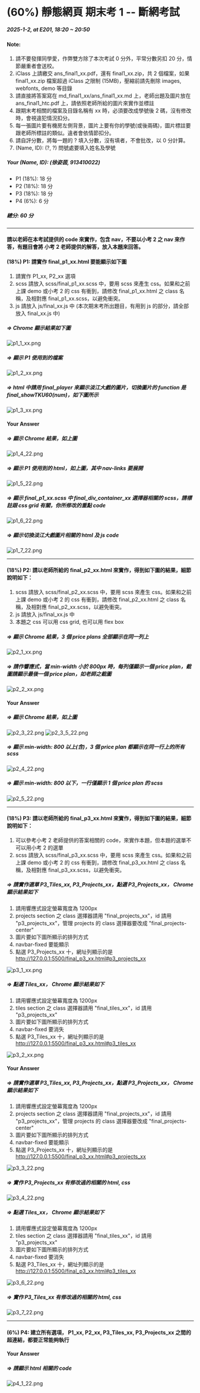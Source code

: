 # (60%) 靜態網頁 期末考 1 -- 斷網考試

##### 2025-1-2, at E201, 18:20 ~ 20:50

#### Note:

1. 請不要發揮同學愛，作弊雙方除了本次考試 0 分外，平常分數另扣 20 分，情節嚴重者會送校。
2. iClass 上請繳交 ans_final1_xx.pdf，還有 final1_xx.zip，共 2 個檔案，如果 final1_xx.zip 檔案超過 iClass 之限制 (15MB)，壓縮前請先刪除 images, webfonts, demo 等目錄
3. 請直接將答案寫在 md_final1_xx/ans_final1_xx.md 上，老師出題及圖片放在 ans_final1_htc.pdf 上，請依照老師所給的圖片來實作並標註
4. 跟期末考相關的檔案及目錄名稱有 xx 時，必須要改成學號後 2 碼，沒有修改時，會視違犯情況扣分。
5. 每一張圖片要有機房左側背景，圖片上要有你的學號(或後兩碼)，圖片標註要跟老師所標註的類似。違者會依情節扣分。
6. 請自評分數，將每一題的 ? 填入分數，沒有填者，不會批改，以 0 分計算。
7. (Name, ID): (?, ?) 問號處要填入姓名及學號

##### Your (Name, ID): (徐姿茵, 913410022)

- P1 (18%): 18 分
- P2 (18%): 18 分
- P3 (18%): 18 分
- P4 (6%): 6 分

##### 總分: 60 分

---

#### 請以老師在本考試提供的 code 來實作，包含 nav，不要以小考 2 之 nav 來作答，有題目會將 小考 2 老師提供的解答，放入本題來回答。

#### (18%) P1: 請實作 final_p1_xx.html 要能顯示如下圖

1. 請實作 P1_xx, P2_xx 選項
2. scss 請放入 scss/final_p1_xx.scss 中，要用 scss 來產生 css。如果和之前上課 demo 或小考 2 的 css 有衝到，請修改 final_p1_xx.html 之 class 名稱，及相對應 final_p1_xx.scss，以避免衝突。
3. js 請放入 js/final_xx.js 中 (本次期末考所出題目，有用到 js 的部分，請全部放入 final_xx.js 中)

##### => Chrome 顯示結果如下圖

![p1_1_xx.png](p1_1_xx.png)

##### => 顯示 P1 使用到的檔案

![p1_2_xx.png](p1_2_xx.png)

##### => html 中請用 final_player 來顯示淡江大戲的圖片，切換圖片的 function 是 final_showTKU60(num)，如下圖所示

![p1_3_xx.png](p1_3_xx.png)

#### Your Answer

##### => 顯示 Chrome 結果，如上圖

![p1_4_22.png](p1_4_22.png)

##### => 顯示 P1 使用到的 html，如上圖，其中 nav-links 要展開

![p1_5_22.png](p1_5_22.png)

##### => 顯示 final_p1_xx.scss 中 final_div_container_xx 選擇器相關的 scss，請標註跟 css grid 有關，你所修改的重點 code

![p1_6_22.png](p1_6_22.png)

##### => 顯示切換淡江大戲圖片相關的 html 及 js code

![p1_7_22.png](p1_7_22.png)

---

#### (18%) P2: 請以老師所給的 final_p2_xx.html 來實作，得到如下圖的結果，細節說明如下：

1. scss 請放入 scss/final_p2_xx.scss 中，要用 scss 來產生 css。如果和之前上課 demo 或小考 2 的 css 有衝到，請修改 final_p2_xx.html 之 class 名稱，及相對應 final_p2_xx.scss，以避免衝突。
2. js 請放入 js/final_xx.js 中
3. 本題之 css 可以用 css grid, 也可以用 flex box

##### => 顯示 Chrome 結果，3 個 price plans 全部顯示在同一列上

![p2_1_xx.png](p2_1_xx.png)

##### => 請作響應式，當 min-width 小於 800px 時，每列僅顯示一個 price plan，截圖請顯示最後一個 price plan，如老師之截圖

![p2_2_xx.png](p2_2_xx.png)

#### Your Answer

##### => 顯示 Chrome 結果，如上圖

![p2_3_22.png](p2_3_22.png)
![p2_3_5_22.png](p2_3_5_22.png)

##### => 顯示 min-width: 800 以上(含)，3 個 price plan 都顯示在同一行上的所有 scss

![p2_4_22.png](p2_4_22.png)

##### => 顯示 min-width: 800 以下，一行僅顯示 1 個 price plan 的 scss

![p2_5_22.png](p2_5_22.png)

---

#### (18%) P3: 請以老師所給的 final_p3_xx.html 來實作，得到如下圖的結果，細節說明如下：

1. 可以參考小考 2 老師提供的答案相關的 code，來實作本題，但本題的選單不可以用小考 2 的選單
2. scss 請放入 scss/final_p3_xx.scss 中，要用 scss 來產生 css。如果和之前上課 demo 或小考 2 的 css 有衝到，請修改 final_p3_xx.html 之 class 名稱，及相對應 final_p3_xx.scss，以避免衝突。

##### => 請實作選單 P3_Tiles_xx, P3_Projects_xx，點選 P3_Projects_xx， Chrome 顯示結果如下

1. 請用響應式設定螢幕寬度為 1200px
2. projects section 之 class 選擇器請用 "final_projects_xx"，id 請用 "p3_projects_xx"，管理 projects 的 class 選擇器要改成 "final_projects-center"
3. 圖片要如下圖所顯示的排列方式
4. navbar-fixed 要能顯示
5. 點選 P3_Projects_xx 十，網址列顯示的是
   http://127.0.0.1:5500/final_p3_xx.html#p3_projects_xx

![p3_1_xx.png](p3_1_xx.png)

##### => 點選 Tiles_xx， Chrome 顯示結果如下

1. 請用響應式設定螢幕寬度為 1200px
2. tiles section 之 class 選擇器請用 "final_tiles_xx"，id 請用 "p3_projects_xx"
3. 圖片要如下圖所顯示的排列方式
4. navbar-fixed 要消失
5. 點選 P3_Tiles_xx 十，網址列顯示的是
   http://127.0.0.1:5500/final_p3_xx.html#p3_tiles_xx

![p3_2_xx.png](p3_2_xx.png)

#### Your Answer

##### => 請實作選單 P3_Tiles_xx, P3_Projects_xx，點選 P3_Projects_xx， Chrome 顯示結果如下

1. 請用響應式設定螢幕寬度為 1200px
2. projects section 之 class 選擇器請用 "final_projects_xx"，id 請用 "p3_projects_xx"，管理 projects 的 class 選擇器要改成 "final_projects-center"
3. 圖片要如下圖所顯示的排列方式
4. navbar-fixed 要能顯示
5. 點選 P3_Projects_xx 十，網址列顯示的是
   http://127.0.0.1:5500/final_p3_xx.html#p3_projects_xx

![p3_3_22.png](p3_3_22.png)

##### => 實作 P3_Projects_xx 有修改過的相關的 html, css

![p3_4_22.png](p3_4_22.png)

##### => 點選 Tiles_xx， Chrome 顯示結果如下

1. 請用響應式設定螢幕寬度為 1200px
2. tiles section 之 class 選擇器請用 "final_tiles_xx"，id 請用 "p3_projects_xx"
3. 圖片要如下圖所顯示的排列方式
4. navbar-fixed 要消失
5. 點選 P3_Tiles_xx 十，網址列顯示的是
   http://127.0.0.1:5500/final_p3_xx.html#p3_tiles_xx

![p3_6_22.png](p3_6_22.png)

##### => 實作 P3_Tiles_xx 有修改過的相關的 html, css

![p3_7_22.png](p3_7_22.png)

---

#### (6%) P4: 建立所有選項， P1_xx, P2_xx, P3_Tiles_xx, P3_Projects_xx 之間的超連結，都要正常能夠執行

#### Your Answer

##### => 請顯示 html 相關的 code

![p4_1_22.png](p4_1_22.png)
